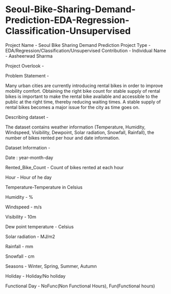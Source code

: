# Seoul-Bike-Sharing-Demand-Prediction-EDA-Regression-Classification-Unsupervised
Project Name - Seoul Bike Sharing Demand Prediction
Project Type - EDA/Regression/Classification/Unsupervised
Contribution - Individual
Name - Aasheerwad Sharma

Project Overlook -

Problem Statement -

Many urban cities are currently introducing rental bikes in order to improve mobility comfort. Obtaining the right bike count for stable supply of rental bikes is important to make the rental bike available and accessible to the public at the right time, thereby reducing waiting times. A stable supply of rental bikes becomes a major issue for the city as time goes on.

Describing dataset -

The dataset contains weather information (Temperature, Humidity, Windspeed, Visibility, Dewpoint, Solar radiation, Snowfall, Rainfall), the number of bikes rented per hour and date information.

Dataset Information -

Date : year-month-day

Rented_Bike_Count - Count of bikes rented at each hour

Hour - Hour of he day

Temperature-Temperature in Celsius

Humidity - %

Windspeed - m/s

Visibility - 10m

Dew point temperature - Celsius

Solar radiation - MJ/m2

Rainfall - mm

Snowfall - cm

Seasons - Winter, Spring, Summer, Autumn

Holiday - Holiday/No holiday

Functional Day - NoFunc(Non Functional Hours), Fun(Functional hours)
